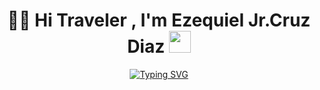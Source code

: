 

<h1 align="center"><b>🧙‍♂️ Hi Traveler , I'm Ezequiel Jr.Cruz Diaz </b><img src="https://media.giphy.com/media/hvRJCLFzcasrR4ia7z/giphy.gif" width="35"></h1>
<!--  -->
<p align="center">
<a href="https://git.io/typing-svg"><img src="https://readme-typing-svg.herokuapp.com?font=Dhurjati&pause=1000&random=false&width=435&lines=Future+Junior+full+stack+developer+;Auto-Taught" alt="Typing SVG" /></a>
</p>
<br>

